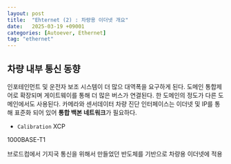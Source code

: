 ```yaml
---
layout: post
title:  "Ehternet (2) : 차량용 이더넷 개요"
date:   2025-03-19 +09001
categories: [Autoever, Ethernet]
tag: "ethernet"
---
```



## 차량 내부 통신 동향

인포테인먼트 및 운전자 보조 시스템이 더 많으 대역폭을 요구하게 된다.
도메인 통합제어로 확장되며 게이트웨이를 통해 더 많은 버스가 연결된다.
한 도메인의 정도가 다른 도메인에서도 사용된다. 카메라와 센서데이터
차량 진단 인터페이스는 이더넷 및 IP를 통해 표준화 되어 있어 **통합 백본 네트워크**가 필요하다.


- `Calibration` 
XCP 



1000BASE-T1

브로드컴에서 기지국 통신을 위해서 만들었던 반도체를 기반으로 차량용 이더넷에 적용
